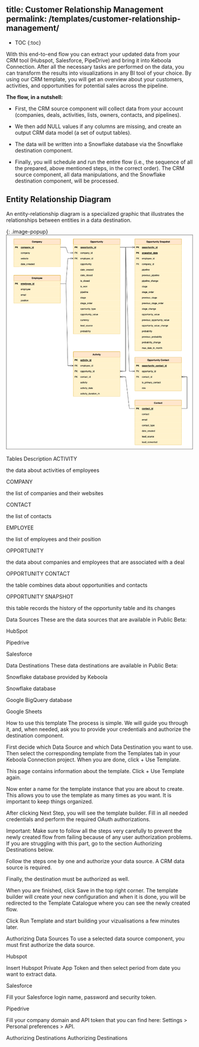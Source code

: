 title: Customer Relationship Management
permalink: /templates/customer-relationship-management/
---

* TOC
{:toc}


With this end-to-end flow you can extract your updated data from your CRM tool (Hubspot, Salesforce, PipeDrive) and bring it into Keboola Connection. 
After all the necessary tasks are performed on the data, you can transform the results into visualizations in any BI tool of your choice.
By using our CRM template, you will get an overview about your customers, activities, and opportunities for potential sales across the pipeline.

**The flow, in a nutshell:**

- First, the CRM source component will collect data from your account (companies, deals, activities, lists, owners, contacts, and pipelines).

- We then add NULL values if any columns are missing, and create an output CRM data model (a set of output tables).

- The data will be written into a Snowflake database via the Snowflake destination component.

- Finally, you will schedule and run the entire flow (i.e., the sequence of all the prepared, above mentioned steps, in the correct order). The CRM source component, all data manipulations, and the Snowflake destination component, will be processed.

## Entity Relationship Diagram
An entity-relationship diagram is a specialized graphic that illustrates the relationships between entities in a data destination.

{: .image-popup}
![Business Data Model](/templates/customer-relationship-management/business-data-model.png)
 


Tables Description
ACTIVITY

the data about activities of employees

COMPANY

the list of companies and their websites

CONTACT

the list of contacts

EMPLOYEE

the list of employees and their position

OPPORTUNITY

the data about companies and employees that are associated with a deal

OPPORTUNITY CONTACT

the table combines data about opportunities and contacts

OPPORTUNITY SNAPSHOT

this table records the history of the opportunity table and its changes

Data Sources
These are the data sources that are available in Public Beta:

HubSpot

Pipedrive

Salesforce

Data Destinations
These data destinations are available in Public Beta:

Snowflake database provided by Keboola

Snowflake database

Google BigQuery database

Google Sheets

How to use this template
The process is simple. We will guide you through it, and, when needed, ask you to provide your credentials and authorize the destination component.

First decide which Data Source and which Data Destination you want to use. Then select the corresponding template from the Templates tab in your Keboola Connection project. When you are done, click + Use Template.


 

This page contains information about the template. Click + Use Template again.


 

Now enter a name for the template instance that you are about to create. This allows you to use the template as many times as you want. It is important to keep things organized.


 

After clicking Next Step, you will see the template builder. Fill in all needed credentials and perform the required OAuth authorizations.

Important: Make sure to follow all the steps very carefully to prevent the newly created flow from failing because of any user authorization problems. If you are struggling with this part, go to the section Authorizing Destinations below.

Follow the steps one by one and authorize your data source. A CRM data source is required.

Finally, the destination must be authorized as well.


 

When you are finished, click Save in the top right corner. The template builder will create your new configuration and when it is done, you will be redirected to the Template Catalogue where you can see the newly created flow.

Click Run Template and start building your vizualisations a few minutes later.


 

Authorizing Data Sources
To use a selected data source component, you must first authorize the data source.

Hubspot

 

Insert Hubspot Private App Token and then select period from date you want to extract data.

Salesforce

 

Fill your Salesforce login name, password and security token.

Pipedrive

 

Fill your company domain and API token that you can find here: Settings > Personal preferences > API.

Authorizing Destinations
Authorizing Destinations

